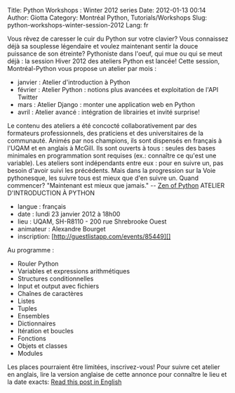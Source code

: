 Title: Python Workshops : Winter 2012 series
Date: 2012-01-13 00:14
Author: Giotta
Category: Montréal Python, Tutorials/Workshops
Slug: python-workshops-winter-session-2012
Lang: fr

Vous rêvez de caresser le cuir du Python sur votre clavier? Vous
connaissez déjà sa souplesse légendaire et voulez maintenant sentir la
douce puissance de son étreinte? Pythoniste dans l'oeuf, qui mue ou qui
se meut déjà : la session Hiver 2012 des ateliers Python est lancée!
Cette session, Montréal-Python vous propose un atelier par mois :

-   janvier : Atelier d'introduction à Python
-   février : Atelier Python : notions plus avancées et exploitation de
    l'API Twitter
-   mars : Atelier Django : monter une application web en Python
-   avril : Atelier avancé : intégration de librairies et invité
    surprise!

Le contenu des ateliers a été concocté collaborativement par des
formateurs professionnels, des praticiens et des universitaires de la
communauté. Animés par nos champions, ils sont dispensés en français à
l'UQAM et en anglais à McGill. Ils sont ouverts à tous : seules des
bases minimales en programmation sont requises (ex.: connaître ce qu'est
une variable). Les ateliers sont indépendants entre eux : pour en suivre
un, pas besoin d'avoir suivi les précédents. Mais dans la progression
sur la Voie pythonesque, les suivre tous est mieux que d'en suivre un.
Quand commencer? "Maintenant est mieux que jamais." -- [Zen of Python][]
ATELIER D'INTRODUCTION À PYTHON

-   langue : français
-   date : lundi 23 janvier 2012 à 18h00
-   lieu : UQAM, SH-R8110 - 200 rue Shrebrooke Ouest
-   animateur : Alexandre Bourget
-   inscription: [http://guestlistapp.com/events/85449][]

Au programme :

-   Rouler Python
-   Variables et expressions arithmétiques
-   Structures conditionnelles
-   Input et output avec fichiers
-   Chaînes de caractères
-   Listes
-   Tuples
-   Ensembles
-   Dictionnaires
-   Itération et boucles
-   Fonctions
-   Objets et classes
-   Modules

Les places pourraient être limitées, inscrivez-vous! Pour suivre cet
atelier en anglais, lire la version anglaise de cette annonce pour
connaître le lieu et la date exacts: [Read this post in English][]

  [Zen of Python]: http://www.python.org/dev/peps/pep-0020/
  [http://guestlistapp.com/events/85449]: http://guestlistapp.com/events/85449
  [Read this post in English]: http://montrealpython.org/2012/01/python-workshops-winter-session-2012
